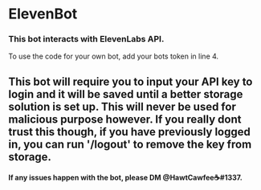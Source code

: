 # ElevenBot

### This bot interacts with ElevenLabs API.

To use the code for your own bot, add your bots token in line 4.

## This bot will require you to input your API key to login and it will be saved until a better storage solution is set up. This will never be used for malicious purpose however. If you really dont trust this though, if you have previously logged in, you can run '/logout' to remove the key from storage.

#### If any issues happen with the bot, please DM @HawtCawfee☕#1337.
